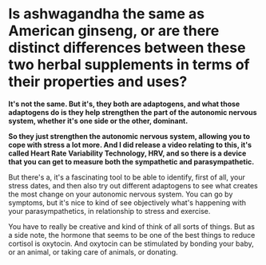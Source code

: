 # Is ashwagandha the same as American ginseng, or are there distinct differences between these two herbal supplements in terms of their properties and uses?

**It's not the same. But it's, they both are adaptogens, and what those adaptogens do is they help strengthen the part of the autonomic nervous system, whether it's one side or the other, dominant.**

**So they just strengthen the autonomic nervous system, allowing you to cope with stress a lot more. And I did release a video relating to this, it's called Heart Rate Variability Technology, HRV, and so there is a device that you can get to measure both the sympathetic and parasympathetic.**

But there's a, it's a fascinating tool to be able to identify, first of all, your stress dates, and then also try out different adaptogens to see what creates the most change on your autonomic nervous system. You can go by symptoms, but it's nice to kind of see objectively what's happening with your parasympathetics, in relationship to stress and exercise.

You have to really be creative and kind of think of all sorts of things. But as a side note, the hormone that seems to be one of the best things to reduce cortisol is oxytocin. And oxytocin can be stimulated by bonding your baby, or an animal, or taking care of animals, or donating.